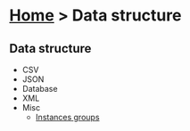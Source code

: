 # [Home](index.html) > Data structure

## Data structure

- CSV
- JSON
- Database
- XML
- Misc
  - [Instances groups](rex_ginstgroup.html)
